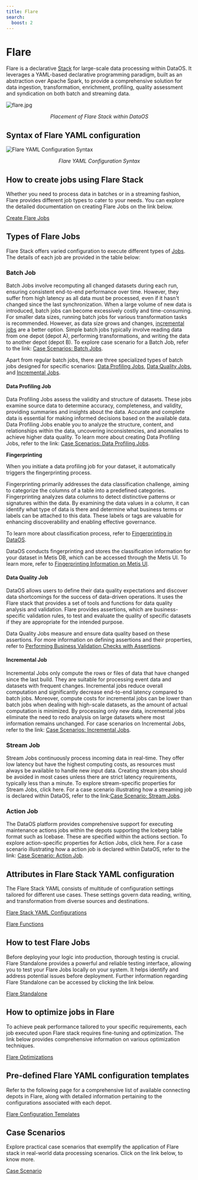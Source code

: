 ```yaml
---
title: Flare
search:
  boost: 2
---
```


# Flare

Flare is a declarative [Stack](/resources/stacks/) for large-scale data processing within DataOS. It leverages a YAML-based declarative programming paradigm, built as an abstraction over Apache Spark, to provide a comprehensive solution for data ingestion, transformation, enrichment, profiling, quality assessment and syndication on both batch and streaming data.


![flare.jpg](/resources/stacks/flare/flare_overview.png)

<center><i>Placement of Flare Stack within DataOS</i>
</center>

## Syntax of Flare YAML configuration

![Flare YAML Configuration Syntax](/resources/stacks/flare/flare_syntax.png)
<center><i>Flare YAML Configuration Syntax</i></center>

## How to create jobs using Flare Stack

Whether you need to process data in batches or in a streaming fashion, Flare provides different job types to cater to your needs. You can explore the detailed documentation on creating Flare Jobs on the link below.

[Create Flare Jobs](/resources/stacks/flare/creating_flare_jobs/)

## Types of Flare Jobs

Flare Stack offers varied configuration to execute different types of [Jobs](/resources/workflow/#configure-the-job-specific-section). The details of each job are provided in the table below:

### **Batch Job**

Batch Jobs involve recomputing all changed datasets during each run, ensuring consistent end-to-end performance over time. However, they suffer from high latency as all data must be processed, even if it hasn't changed since the last synchronization. When a large volume of new data is introduced, batch jobs can become excessively costly and time-consuming. For smaller data sizes, running batch jobs for various transformation tasks is recommended. However, as data size grows and changes, [incremental jobs](#incremental-job) are a better option. Simple batch jobs typically involve reading data from one depot (depot A), performing transformations, and writing the data to another depot (depot B). To explore case scenario for a Batch Job, refer to the link: [Case Scenarios: Batch Jobs](/resources/stacks/flare/case_scenario/#batch-jobs).

Apart from regular batch jobs, there are three specialized types of batch jobs designed for specific scenarios: [Data Profiling Jobs](#data-profiling-job), [Data Quality Jobs](#data-quality-job), and [Incremental Jobs](#incremental-job).

#### **Data Profiling Job**

Data Profiling Jobs assess the validity and structure of datasets. These jobs examine source data to determine accuracy, completeness, and validity, providing summaries and insights about the data. Accurate and complete data is essential for making informed decisions based on the available data. Data Profiling Jobs enable you to analyze the structure, content, and relationships within the data, uncovering inconsistencies, and anomalies to achieve higher data quality.
To learn more about creating Data Profiling Jobs, refer to the link: [Case Scenarios: Data Profiling Jobs](/resources/stacks/flare/case_scenario/#data-profiling-job).

**Fingerprinting**

When you initiate a data profiling job for your dataset, it automatically triggers the fingerprinting process.

Fingerprinting primarily addresses the data classification challenge, aiming to categorize the columns of a table into a predefined categories. Fingerprinting analyzes data columns to detect distinctive patterns or signatures within the data. By examining the data values in a column, it can identify what type of data is there and determine what business terms or labels can be attached to this data. These labels or tags are valuable for enhancing discoverability and enabling effective governance.

To learn more about classification process, refer to [Fingerprinting in DataOS](/resources/stacks/flare/case_scenario/fingerprinting/).

DataOS conducts fingerprinting and stores the classification information for your dataset in Metis DB, which can be accessed through the Metis UI. To learn more, refer to [Fingerprinting Information on Metis UI](/interfaces/metis/navigating_metis_ui_how_to_guide/#how-to-get-fingerprinting-information).

#### **Data Quality Job**

DataOS allows users to define their data quality expectations and discover data shortcomings for the success of data-driven operations. It uses the Flare stack that provides a set of tools and functions for data quality analysis and validation. Flare provides assertions, which are business-specific validation rules, to test and evaluate the quality of specific datasets if they are appropriate for the intended purpose.

Data Quality Jobs measure and ensure data quality based on these assertions. For more information on defining assertions and their properties, refer to [Performing Business Validation Checks with Assertions](/resources/stacks/flare/assertions_case_scenario/).

#### **Incremental Job**

Incremental Jobs only compute the rows or files of data that have changed since the last build. They are suitable for processing event data and datasets with frequent changes. Incremental jobs reduce overall computation and significantly decrease end-to-end latency compared to batch jobs. Moreover, compute costs for incremental jobs can be lower than batch jobs when dealing with high-scale datasets, as the amount of actual computation is minimized. By processing only new data, incremental jobs eliminate the need to redo analysis on large datasets where most information remains unchanged. For case scenarios on Incremental Jobs, refer to the link: [Case Scenarios: Incremental Jobs](/resources/stacks/flare/case_scenario/#incremental-jobs).

### **Stream Job**

Stream Jobs continuously process incoming data in real-time. They offer low latency but have the highest computing costs, as resources must always be available to handle new input data. Creating stream jobs should be avoided in most cases unless there are strict latency requirements, typically less than a minute. To explore stream-specific properties for Stream Jobs, click here. For a case scenario illustrating how a streaming job is declared within DataOS, refer to the link:[Case Scenario: Stream Jobs](/resources/stacks/flare/case_scenario/#stream-jobs).

### **Action Job**

The DataOS platform provides comprehensive support for executing maintenance actions jobs within the depots supporting the Iceberg table format such as Icebase. These are specified within the actions section. To explore action-specific properties for Action Jobs, click here. For a case scenario illustrating how a action job is declared within DataOS, refer to the link: [Case Scenario: Action Job](/resources/stacks/flare/case_scenario/#flare-actions).

<!-- | Flare Job Type  | Description                                                                                                            |
|-----------------|------------------------------------------------------------------------------------------------------------------------|
| [Batch Job](/resources/stacks/flare/job_types#batch-job)       | Recomputes all changed datasets on each run, providing consistent performance. Has high latency and is suitable for smaller data sizes.                                              |
| [Data Profiling Job](/resources/stacks/flare/job_types#data-profiling-job) | Assesses data quality and structure, examining source data for accuracy, completeness, and validity.                    |
| [Data Quality Job](/resources/stacks/flare/job_types#data-quality-job) | Evaluates data quality based on business-specific validation rules (assertions).                                                      |
| [Incremental Job](/resources/stacks/flare/job_types#incremental-job) | Computes only the changed rows or files of data since the last build, reducing overall computation and latency.        |
| [Stream Job](/resources/stacks/flare/job_types#stream-job)      | Processes new data continuously with low latency, but incurs high computing costs and requires constant resource availability. |
| [Action Job](/resources/stacks/flare/job_types#action-job)      | Performs maintenance actions on data stored in Iceberg format in any depot (including Icebase) | -->

<!-- Further information regarding Flare Jobs can be accessed [here](/resources/stacks/flare/job_types) -->



## Attributes in Flare Stack YAML configuration

The Flare Stack YAML consists of multitude of configuration settings tailored for different use cases. These settings govern data reading, writing, and transformation from diverse sources and destinations. 

[Flare Stack YAML Configurations](/resources/stacks/flare/configurations/)

[Flare Functions](/resources/stacks/flare/functions/list/)

## How to test Flare Jobs

Before deploying your logic into production, thorough testing is crucial. Flare Standalone provides a powerful and reliable testing interface, allowing you to test your Flare Jobs locally on your system. It helps identify and address potential issues before deployment. Further information regarding Flare Standalone can be accessed by clicking the link below.

[Flare Standalone](/resources/stacks/flare/standalone/)

## How to optimize jobs in Flare

To achieve peak performance tailored to your specific requirements, each job executed upon Flare stack requires fine-tuning and optimization. The link below provides comprehensive information on various optimization techniques.

[Flare Optimizations](/resources/stacks/flare/optimizations/)

## Pre-defined Flare YAML configuration templates

Refer to the following page for a comprehensive list of available connecting depots in Flare, along with detailed information pertaining to the configurations associated with each depot. 

[Flare Configuration Templates](/resources/stacks/flare/configuration_templates/)

## Case Scenarios

Explore practical case scenarios that exemplify the application of Flare stack in real-world data processing scenarios. Click on the link below, to know more.

[Case Scenario](/resources/stacks/flare/case_scenario/)